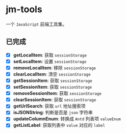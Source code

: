 # jm-tools

一个 `JavaScript` 前端工具集。

## 已完成

- [x] **getLocalItem**: 获取 `sessionStorage`
- [x] **setLocalItem**: 设置 `sessionStorage`
- [x] **removeLocalItem**: 移除 `sessionStorage`
- [x] **clearLocalItem**: 清空 `sessionStorage`
- [x] **getSessionItem**: 获取 `sessionStorage`
- [x] **setSessionItem**: 获取 `sessionStorage`
- [x] **removeSessionItem**: 获取 `sessionStorage`
- [x] **clearSessionItem**: 获取 `sessionStorage`
- [x] **getUrlSearch**: 获取 `url` 地址搜索项
- [x] **isJSONString**: 判断是否是 `json` 字符串
- [x] **updateColumnEnum**: 转换成 `Antd` 列表项 `valueEnum`
- [x] **getListLabel**: 获取列表中 `value` 对应的 `label`

